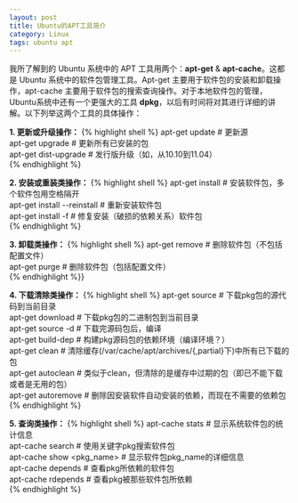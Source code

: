 ```yaml
---
layout: post
title: Ubuntu的APT工具简介
category: Linux
tags: ubuntu apt
---
```


我所了解到的 Ubuntu 系统中的 APT 工具用两个：**apt-get** & **apt-cache**。这都是 Ubuntu 系统中的软件包管理工具。Apt-get 主要用于软件包的安装和卸载操作，apt-cache 主要用于软件包的搜索查询操作。对于本地软件包的管理，Ubuntu系统中还有一个更强大的工具 **dpkg**，以后有时间将对其进行详细的讲解。以下列举这两个工具的具体操作：


**1. 更新或升级操作：**
{% highlight shell %}
apt-get update              # 更新源  
apt-get upgrade             # 更新所有已安装的包  
apt-get dist-upgrade        # 发行版升级（如，从10.10到11.04）  
{% endhighlight %}


**2. 安装或重装类操作：**
{% highlight shell %}
apt-get install <pkg>         # 安装软件包<pkg>，多个软件包用空格隔开  
apt-get install --reinstall <pkg> # 重新安装软件包<pkg>  
apt-get install -f <pkg>          # 修复安装（破损的依赖关系）软件包<pkg>  
{% endhighlight %}


**3. 卸载类操作：** 
{% highlight shell %}
apt-get remove <pkg>        # 删除软件包<pkg>（不包括配置文件）  
apt-get purge <pkg>         # 删除软件包<pkg>（包括配置文件）  
{% endhighlight %}}


**4. 下载清除类操作：**
{% highlight shell %}
apt-get source <pkg>         # 下载pkg包的源代码到当前目录  
apt-get download <pkg>       # 下载pkg包的二进制包到当前目录  
apt-get source -d <pkg>      # 下载完源码包后，编译  
apt-get build-dep   <pkg>    # 构建pkg源码包的依赖环境（编译环境？）  
apt-get clean         # 清除缓存(/var/cache/apt/archives/{,partial}下)中所有已下载的包  
apt-get autoclean     # 类似于clean，但清除的是缓存中过期的包（即已不能下载或者是无用的包）  
apt-get autoremove    # 删除因安装软件自动安装的依赖，而现在不需要的依赖包  
{% endhighlight %}


**5. 查询类操作：**
{% highlight shell %}
    apt-cache stats               # 显示系统软件包的统计信息  
    apt-cache search <pkg>        # 使用关键字pkg搜索软件包  
    apt-cache show   <pkg_name>   # 显示软件包pkg_name的详细信息  
    apt-cache depends <pkg>       # 查看pkg所依赖的软件包  
    apt-cache rdepends <pkg>      # 查看pkg被那些软件包所依赖  
{% endhighlight %}
